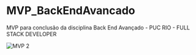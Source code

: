 # MVP_BackEndAvancado
MVP para conclusão da disciplina Back End Avançado - PUC RIO - FULL STACK DEVELOPER

![MVP 2](https://github.com/mariaclarasimoes/MVP_BackEndAvancado/assets/132612073/76557059-5986-4725-a345-80445f208e2d)
